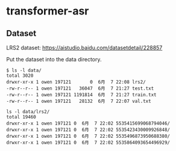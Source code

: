 # transformer-asr


## Dataset
LRS2 dataset: https://aistudio.baidu.com/datasetdetail/228857

Put the dataset into the data directory.

```
$ ls -l data/
total 3020
drwxr-xr-x 1 owen 197121       0  6月  7 22:08 lrs2/
-rw-r--r-- 1 owen 197121   36047  6月  7 21:27 test.txt
-rw-r--r-- 1 owen 197121 1191814  6月  7 21:27 train.txt
-rw-r--r-- 1 owen 197121   28132  6月  7 22:07 val.txt

ls -l data/lrs2/
total 19460
drwxr-xr-x 1 owen 197121 0  6月  7 22:02 5535415699068794046/
drwxr-xr-x 1 owen 197121 0  6月  7 22:02 5535423430009926848/
drwxr-xr-x 1 owen 197121 0  6月  7 22:02 5535496873950688380/
drwxr-xr-x 1 owen 197121 0  6月  7 22:02 5535864093654496929/
```
